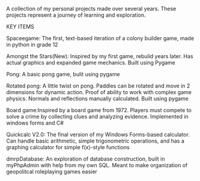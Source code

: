 A collection of my personal projects made over several years. These projects represent a journey of learning and exploration.

KEY ITEMS

Spaceegame: The first, text-based iteration of a colony builder game, made in python in grade 12

Amongst the Stars(New): Inspired by my first game, rebulid years later. Has actual graphics and expanded game mechanics. Built using Pygame

Pong: A basic pong game, bulit using pygame

Rotated pong: A little twist on pong. Paddles can be rotated and move in 2 dimensions for dynamic action. Proof of ability to work with complex game physics. Normals and reflections manually calculated. Built using pygame

Board game:Inspired by a board game from 1972. Players must compete to solve a crime by collecting clues and analyzing evidence. Implemented in windows forms and C#

Quickcalc V2.0: The final version of my Windows Forms-based calculator. Can handle basic arithmetic, simple trigonometric operations, and has a graphing calculator for simple f(x)-style functions

dmrpDatabase: An exploration of database construction, built in myPhpAdmin with help from my own SQL. Meant to make organization of geopolitcal roleplaying games easier
